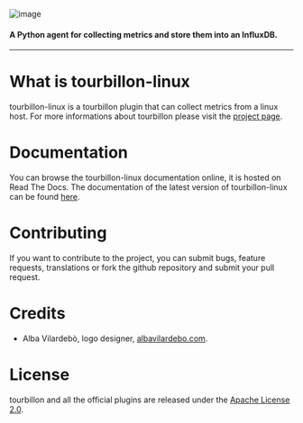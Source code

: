 ![image](https://raw.githubusercontent.com/tourbillonpy/tourbillon-agent/master/assets/tourbillon_logo_gray.png) 
#### A Python agent for collecting metrics and store them into an InfluxDB.

-----

# What is tourbillon-linux

tourbillon-linux is a tourbillon plugin that can collect metrics from a linux host.
For more informations about tourbillon please visit the [project page](http://www.github.com/tourbillonpy/tourbillon-agent).


# Documentation

You can browse the tourbillon-linux documentation online, it is hosted on Read The Docs.
The documentation of the latest version of tourbillon-linux can be found [here](http://tourbillon-linux.readthedocs.org/en/latest/).


# Contributing

If you want to contribute to the project, you can submit bugs, feature requests, translations or fork the github repository and submit your pull request.


# Credits

* Alba Vilardebò, logo designer, [albavilardebo.com](http://albavilardebo.com).


# License

tourbillon and all the official plugins are released under the [Apache License 2.0](http://www.apache.org/licenses/LICENSE-2.0.html).
